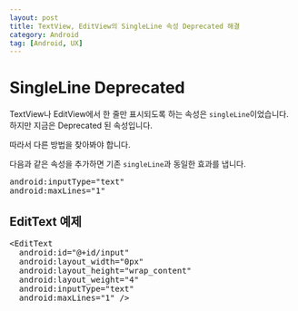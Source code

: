 ```yaml
---
layout: post
title: TextView, EditView의 SingleLine 속성 Deprecated 해결
category: Android
tag: [Android, UX]
---
```

# SingleLine Deprecated

TextView나 EditView에서 한 줄만 표시되도록 하는 속성은 `singleLine`이었습니다. 하지만 지금은 Deprecated 된 속성입니다.

따라서 다른 방법을 찾아봐야 합니다.

다음과 같은 속성을 추가하면 기존 `singleLine`과 동일한 효과를 냅니다.

<pre class="prettyprint">
android:inputType="text"
android:maxLines="1"
</pre>

## EditText 예제 

<pre class="prettyprint">
&lt;EditText
  android:id="@+id/input"
  android:layout_width="0px"
  android:layout_height="wrap_content"
  android:layout_weight="4"
  android:inputType="text"
  android:maxLines="1" /&gt;
</pre>